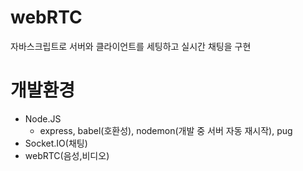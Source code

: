 # webRTC
자바스크립트로 서버와 클라이언트를 세팅하고 실시간 채팅을 구현
# 개발환경
- Node.JS
  - express, babel(호환성), nodemon(개발 중 서버 자동 재시작), pug
- Socket.IO(채팅)
- webRTC(음성,비디오)
